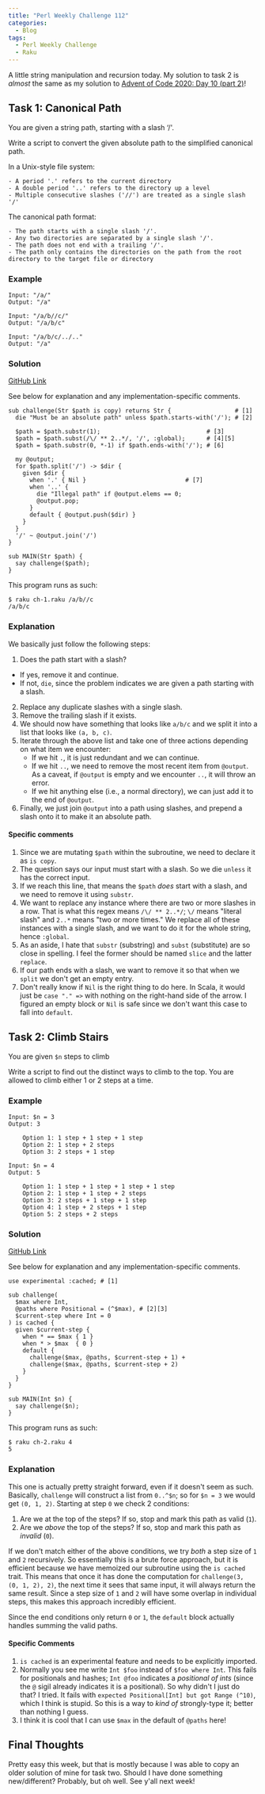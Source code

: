 ```yaml
---
title: "Perl Weekly Challenge 112"
categories:
  - Blog
tags:
  - Perl Weekly Challenge
  - Raku
---
```


A little string manipulation and recursion today. My solution to task 2 is _almost_ the same as my solution to [Advent of Code 2020: Day 10 (part 2)](https://aaronreidsmith.github.io/blog/advent-of-code-day-10/)!

## Task 1: Canonical Path

You are given a string path, starting with a slash ‘/'.

Write a script to convert the given absolute path to the simplified canonical path.

In a Unix-style file system:

```
- A period '.' refers to the current directory
- A double period '..' refers to the directory up a level
- Multiple consecutive slashes ('//') are treated as a single slash '/'
```

The canonical path format:

```
- The path starts with a single slash '/'.
- Any two directories are separated by a single slash '/'.
- The path does not end with a trailing '/'.
- The path only contains the directories on the path from the root directory to the target file or directory
```

### Example

```
Input: "/a/"
Output: "/a"

Input: "/a/b//c/"
Output: "/a/b/c"

Input: "/a/b/c/../.."
Output: "/a"
```

### Solution

[GitHub Link](https://github.com/manwar/perlweeklychallenge-club/blob/master/challenge-112/aaronreidsmith/raku/ch-1.raku)

See below for explanation and any implementation-specific comments.

```
sub challenge(Str $path is copy) returns Str {                  # [1]
  die "Must be an absolute path" unless $path.starts-with('/'); # [2]
  
  $path = $path.substr(1);                              # [3]
  $path = $path.subst(/\/ ** 2..*/, '/', :global);      # [4][5]
  $path = $path.substr(0, *-1) if $path.ends-with('/'); # [6]

  my @output;
  for $path.split('/') -> $dir {
    given $dir {
      when '.' { Nil }                            # [7]
      when '..' {
        die "Illegal path" if @output.elems == 0;
        @output.pop;
      }
      default { @output.push($dir) }
    }
  }
  '/' ~ @output.join('/')
}

sub MAIN(Str $path) {
  say challenge($path);
}
```

This program runs as such:

```
$ raku ch-1.raku /a/b//c
/a/b/c
```

### Explanation

We basically just follow the following steps:

1. Does the path start with a slash?
  - If yes, remove it and continue.
  - If not, `die`, since the problem indicates we are given a path starting with a slash.
2. Replace any duplicate slashes with a single slash.
3. Remove the trailing slash if it exists.
4. We should now have something that looks like `a/b/c` and we split it into a list that looks like `(a, b, c)`.
5. Iterate through the above list and take one of three actions depending on what item we encounter:
   - If we hit `.`, it is just redundant and we can continue.
   - If we hit `..`, we need to remove the most recent item from `@output`. As a caveat, if `@output` is empty and we encounter `..`, it will throw an error.
   - If we hit anything else (i.e., a normal directory), we can just add it to the end of `@output`.
6. Finally, we just join `@output` into a path using slashes, and prepend a slash onto it to make it an absolute path.

#### Specific comments

1. Since we are mutating `$path` within the subroutine, we need to declare it as `is copy`.
2. The question says our input must start with a slash. So we die `unless` it has the correct input.
3. If we reach this line, that means the `$path` _does_ start with a slash, and we need to remove it using `substr`.
4. We want to replace any instance where there are two or more slashes in a row. That is what this regex means `/\/ ** 2..*/`; `\/` means "literal slash" and `2..*` means "two or more times." We replace all of these instances with a single slash, and we want to do it for the whole string, hence `:global`.
5. As an aside, I hate that `substr` (substring) and `subst` (substitute) are so close in spelling. I feel the former should be named `slice` and the latter `replace`.
6. If our path ends with a slash, we want to remove it so that when we `split` we don't get an empty entry.
7. Don't really know if `Nil` is the right thing to do here. In Scala, it would just be `case "." =>` with nothing on the right-hand side of the arrow. I figured an empty block or `Nil` is safe since we don't want this case to fall into `default`.
  
## Task 2: Climb Stairs

You are given `$n` steps to climb

Write a script to find out the distinct ways to climb to the top. You are allowed to climb either 1 or 2 steps at a time.

### Example

```
Input: $n = 3
Output: 3

    Option 1: 1 step + 1 step + 1 step
    Option 2: 1 step + 2 steps
    Option 3: 2 steps + 1 step

Input: $n = 4
Output: 5

    Option 1: 1 step + 1 step + 1 step + 1 step
    Option 2: 1 step + 1 step + 2 steps
    Option 3: 2 steps + 1 step + 1 step
    Option 4: 1 step + 2 steps + 1 step
    Option 5: 2 steps + 2 steps
```

### Solution

[GitHub Link](https://github.com/manwar/perlweeklychallenge-club/blob/master/challenge-112/aaronreidsmith/raku/ch-2.raku)

See below for explanation and any implementation-specific comments.

```
use experimental :cached; # [1]

sub challenge(
  $max where Int,
  @paths where Positional = (^$max), # [2][3]
  $current-step where Int = 0
) is cached {
  given $current-step {
    when * == $max { 1 }
    when * > $max  { 0 }
    default {
      challenge($max, @paths, $current-step + 1) +
      challenge($max, @paths, $current-step + 2)
    }
  }
}

sub MAIN(Int $n) {
  say challenge($n);
}
```

This program runs as such:

```
$ raku ch-2.raku 4
5
```

### Explanation

This one is actually pretty straight forward, even if it doesn't seem as such. Basically, `challenge` will construct a list from `0..^$n`; so for `$n = 3` we would get `(0, 1, 2)`. Starting at step `0` we check 2 conditions:

1. Are we at the top of the steps? If so, stop and mark this path as valid (`1`).
2. Are we _above_ the top of the steps? If so, stop and mark this path as _invalid_ (`0`).

If we don't match either of the above conditions, we try _both_ a step size of `1` and `2` recursively. So essentially this is a brute force approach, but it is efficient because we have memoized our subroutine using the `is cached` trait. This means that once it has done the computation for `challenge(3, (0, 1, 2), 2)`, the next time it sees that same input, it will always return the same result. Since a step size of `1` and `2` will have some overlap in individual steps, this makes this approach incredibly efficient.

Since the end conditions only return `0` or `1`, the `default` block actually handles summing the valid paths.

#### Specific Comments

1. `is cached` is an experimental feature and needs to be explicitly imported.
2. Normally you see me write `Int $foo` instead of `$foo where Int`. This fails for positionals and hashes; `Int @foo` indicates a _positional of ints_ (since the `@` sigil already indicates it is a positional). So why didn't I just do that? I tried. It fails with `expected Positional[Int] but got Range (^10)`, which I think is stupid. So this is a way to _kind of_ strongly-type it; better than nothing I guess.
3. I think it is cool that I can use `$max` in the default of `@paths` here!

## Final Thoughts

Pretty easy this week, but that is mostly because I was able to copy an older solution of mine for task two. Should I have done something new/different? Probably, but oh well. See y'all next week!
